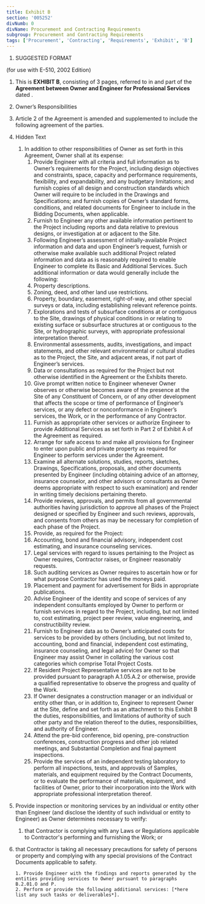 ```yaml
---
title: Exhibit B
section: '005252'
divNumb: 0
divName: Procurement and Contracting Requirements
subgroup: Procurement and Contracting Requirements
tags: ['Procurement', 'Contracting', 'Requirements', 'Exhibit', 'B']
---
```


1.  SUGGESTED FORMAT

(for use with E-510, 2002 Edition)

1.  This is **EXHIBIT B**, consisting of 3 pages, referred to in and part of the **Agreement between Owner and Engineer for Professional Services** dated .
1.  Owner’s Responsibilities
1.  Article 2 of the Agreement is amended and supplemented to include the following agreement of the parties.

1.  Hidden Text
    1. In addition to other responsibilities of Owner as set forth in this Agreement, Owner shall at its expense:
       1. Provide Engineer with all criteria and full information as to Owner’s requirements for the Project, including design objectives and constraints, space, capacity and performance requirements, flexibility, and expandability, and any budgetary limitations; and furnish copies of all design and construction standards which Owner will require to be included in the Drawings and Specifications; and furnish copies of Owner’s standard forms, conditions, and related documents for Engineer to include in the Bidding Documents, when applicable.
       2. Furnish to Engineer any other available information pertinent to the Project including reports and data relative to previous designs, or investigation at or adjacent to the Site.
       3. Following Engineer’s assessment of initially-available Project information and data and upon Engineer’s request, furnish or otherwise make available such additional Project related information and data as is reasonably required to enable Engineer to complete its Basic and Additional Services. Such additional information or data would generally include the following:
       4. Property descriptions.
       5. Zoning, deed, and other land use restrictions.
       6. Property, boundary, easement, right-of-way, and other special surveys or data, including establishing relevant reference points.
       7. Explorations and tests of subsurface conditions at or contiguous to the Site, drawings of physical conditions in or relating to existing surface or subsurface structures at or contiguous to the Site, or hydrographic surveys, with appropriate professional interpretation thereof.
       8. Environmental assessments, audits, investigations, and impact statements, and other relevant environmental or cultural studies as to the Project, the Site, and adjacent areas, if not part of Engineer’s services.
       9. Data or consultations as required for the Project but not otherwise identified in the Agreement or the Exhibits thereto.
       10. Give prompt written notice to Engineer whenever Owner observes or otherwise becomes aware of the presence at the Site of any Constituent of Concern, or of any other development that affects the scope or time of performance of Engineer’s services, or any defect or nonconformance in Engineer’s services, the Work, or in the performance of any Contractor.
       11. Furnish as appropriate other services or authorize Engineer to provide Additional Services as set forth in Part 2 of Exhibit A of the Agreement as required.
       12. Arrange for safe access to and make all provisions for Engineer to enter upon public and private property as required for Engineer to perform services under the Agreement.
       13. Examine all alternate solutions, studies, reports, sketches, Drawings, Specifications, proposals, and other documents presented by Engineer (including obtaining advice of an attorney, insurance counselor, and other advisors or consultants as Owner deems appropriate with respect to such examination) and render in writing timely decisions pertaining thereto.
       14. Provide reviews, approvals, and permits from all governmental authorities having jurisdiction to approve all phases of the Project designed or specified by Engineer and such reviews, approvals, and consents from others as may be necessary for completion of each phase of the Project.
       15. Provide, as required for the Project:
       16. Accounting, bond and financial advisory, independent cost estimating, and insurance counseling services.
       17. Legal services with regard to issues pertaining to the Project as Owner requires, Contractor raises, or Engineer reasonably requests.
       18. Such auditing services as Owner requires to ascertain how or for what purpose Contractor has used the moneys paid.
       19. Placement and payment for advertisement for Bids in appropriate publications.
       20. Advise Engineer of the identity and scope of services of any independent consultants employed by Owner to perform or furnish services in regard to the Project, including, but not limited to, cost estimating, project peer review, value engineering, and constructibility review.
       21. Furnish to Engineer data as to Owner’s anticipated costs for services to be provided by others (including, but not limited to, accounting, bond and financial, independent cost estimating, insurance counseling, and legal advice) for Owner so that Engineer may assist Owner in collating the various cost categories which comprise Total Project Costs.
       22. If Resident Project Representative services are not to be provided pursuant to paragraph A.1.05.A.2 or otherwise, provide a qualified representative to observe the progress and quality of the Work.
       23. If Owner designates a construction manager or an individual or entity other than, or in addition to, Engineer to represent Owner at the Site, define and set forth as an attachment to this Exhibit B the duties, responsibilities, and limitations of authority of such other party and the relation thereof to the duties, responsibilities, and authority of Engineer.
       24. Attend the pre-bid conference, bid opening, pre-construction conferences, construction progress and other job related meetings, and Substantial Completion and final payment inspections.
       25. Provide the services of an independent testing laboratory to perform all inspections, tests, and approvals of Samples, materials, and equipment required by the Contract Documents, or to evaluate the performance of materials, equipment, and facilities of Owner, prior to their incorporation into the Work with appropriate professional interpretation thereof.
1.  Provide inspection or monitoring services by an individual or entity other than Engineer (and disclose the identity of such individual or entity to Engineer) as Owner determines necessary to verify:
    1. that Contractor is complying with any Laws or Regulations applicable to Contractor's performing and furnishing the Work; or
1.  that Contractor is taking all necessary precautions for safety of persons or property and complying with any special provisions of the Contract Documents applicable to safety.

        1. Provide Engineer with the findings and reports generated by the entities providing services to Owner pursuant to paragraphs B.2.01.O and P.
        2. Perform or provide the following additional services: [*here list any such tasks or deliverables*].
